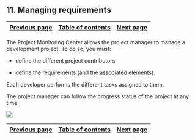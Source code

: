 


## 11. Managing requirements
			



| [Previous page](../Concepts_WM/1410086911.md) | [Table of contents](../Concepts_WM/1410086964.md) | [Next page](../Concepts_WM/1410086913.md) |
| --- | --- | --- |



<a name="NOTE1"></a>
<a name="NOTE1_1"></a>
The Project Monitoring Center allows the project manager to manage a development project. To do so, you must:

- define the different project contributors.

- define the requirements (and the associated elements).




Each developer performs the different tasks assigned to them.

The project manager can follow the progress status of the project at any time.

![](https://doc.pcsoft.fr/en-US/images/image.awp?langid=3&name=P41-Gestion%20des%20exigences.gif)


| [Previous page](../Concepts_WM/1410086911.md) | [Table of contents](../Concepts_WM/1410086964.md) | [Next page](../Concepts_WM/1410086913.md) |
| --- | --- | --- |




